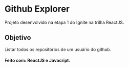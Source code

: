 # Github Explorer

Projeto desenvolvido na etapa 1 do Ignite na trilha ReactJS.

## Objetivo

Listar todos os repositórios de um usuário do github.


#### Feito com: ReactJS e Javacript.


